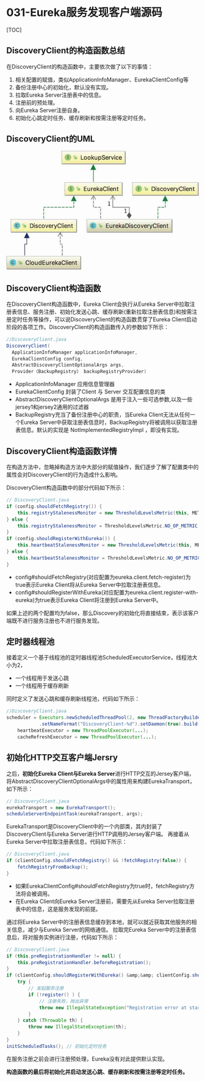 # 031-Eureka服务发现客户端源码

[TOC]

## DiscoveryClient的构造函数总结

在DiscoveryClient的构造函数中，主要依次做了以下的事情：

1. 相关配置的赋值，类似ApplicationInfoManager、EurekaClientConfig等
2. 备份注册中心的初始化，默认没有实现。
3. 拉取Eureka Server注册表中的信息。
4. 注册前的预处理。
5. 向Eureka Server注册自身。
6. 初始化心跳定时任务、缓存刷新和按需注册等定时任务。

## DiscoveryClient的UML

![image-20210127205646214](../../../../assets/image-20210127205646214.png)

## DiscoveryClient构造函数

在DiscoveryClient构造函数中，Eureka Client会执行从Eureka Server中拉取注册表信息、服务注册、初始化发送心跳、缓存刷新(重新拉取注册表信息)和按需注册定时任务等操作，可以说DiscoveryClient的构造函数贯穿了Eureka Client启动阶段的各项工作。DiscoveryClient的构造函数传入的参数如下所示：

```java
//DiscoveryClient.java
DiscoveryClient(
  ApplicationInfoManager applicationInfoManager, 
  EurekaClientConfig config, 
  AbstractDiscoveryClientOptionalArgs args, 
  Provider〈BackupRegistry〉 backupRegistryProvider)
```

- ApplicationInfoManager 应用信息管理器
- EurekaClientConfig 封装了Client 与 Server 交互配置信息的类
- AbstractDiscoveryClientOptionalArgs 是用于注入一些可选参数,以及一些jersey1和jersey2通用的过滤器
- BackupRegistry充当了备份注册中心的职责，当Eureka Client无法从任何一个Eureka Server中获取注册表信息时，BackupRegistry将被调用以获取注册表信息。默认的实现是 NotImplementedRegistryImpl ，即没有实现。

## DiscoveryClient构造函数详情

在构造方法中，忽略掉构造方法中大部分的赋值操作，我们逐步了解了配置类中的属性会对DiscoveryClient的行为造成什么影响。

DiscoveryClient构造函数中的部分代码如下所示：

```java
// DiscoveryClient.java
if (config.shouldFetchRegistry()) {
    this.registryStalenessMonitor = new ThresholdLevelsMetric(this, METRIC_REGISTRY_PREFIX + "lastUpdateSec_", new long[]{15L, 30L, 60L, 120L, 240L, 480L});
} else {
    this.registryStalenessMonitor = ThresholdLevelsMetric.NO_OP_METRIC;
}
if (config.shouldRegisterWithEureka()) {
    this.heartbeatStalenessMonitor = new ThresholdLevelsMetric(this, METRIC_REGISTRATION_PREFIX + "lastHeartbeatSec_", new long[]{15L, 30L, 60L, 120L, 240L, 480L});
} else {
    this.heartbeatStalenessMonitor = ThresholdLevelsMetric.NO_OP_METRIC;
}
```

- config#shouldFetchRegistry(对应配置为eureka.client.fetch-register)为true表示Eureka Client将从Eureka Server中拉取注册表信息。
- config#shouldRegisterWithEureka(对应配置为eureka.client.register-with-eureka)为true表示Eureka Client将注册到Eureka Server中。

如果上述的两个配置均为false，那么Discovery的初始化将直接结束，表示该客户端既不进行服务注册也不进行服务发现。

## 定时器线程池

接着定义一个基于线程池的定时器线程池ScheduledExecutorService，线程池大小为2，

- 一个线程用于发送心跳
- 一个线程用于缓存刷新

同时定义了发送心跳和缓存刷新线程池，代码如下所示：

```java
//DiscoveryClient.java
scheduler = Executors.newScheduledThreadPool(2, new ThreadFactoryBuilder()
            .setNameFormat("DiscoveryClient-%d").setDaemon(true).build());
    heartbeatExecutor = new ThreadPoolExecutor(...);
    cacheRefreshExecutor = new ThreadPoolExecutor(...);
```

## 初始化HTTP交互客户端Jersry

之后，**初始化Eureka Client与Eureka Server**进行HTTP交互的Jersey客户端，将AbstractDiscoveryClientOptionalArgs中的属性用来构建EurekaTransport，如下所示：

```java
// DiscoveryClient.java
eurekaTransport = new EurekaTransport();
scheduleServerEndpointTask(eurekaTransport, args);
```

EurekaTransport是DiscoveryClient中的一个内部类，其内封装了DiscoveryClient与Eureka Server进行HTTP调用的Jersey客户端。
再接着从Eureka Server中拉取注册表信息，代码如下所示：

```java
// DiscoveryClient.java
if (clientConfig.shouldFetchRegistry() && !fetchRegistry(false)) {
    fetchRegistryFromBackup();
}
```

- 如果EurekaClientConfig#shouldFetchRegistry为true时，fetchRegistry方法将会被调用。
- 在Eureka Client向Eureka Server注册前，需要先从Eureka Server拉取注册表中的信息，这是服务发现的前提。

通过将Eureka Server中的注册表信息缓存到本地，就可以就近获取其他服务的相关信息，减少与Eureka Server的网络通信。
拉取完Eureka Server中的注册表信息后，将对服务实例进行注册，代码如下所示：

```java
// DiscoveryClient.java
if (this.preRegistrationHandler != null) {
    this.preRegistrationHandler.beforeRegistration();
}
if (clientConfig.shouldRegisterWithEureka() &amp;&amp; clientConfig.shouldEnforceRegistrationAtInit()) {
    try {
        // 发起服务注册
        if (!register() ) {
            // 注册失败，抛出异常
            throw new IllegalStateException("Registration error at startup. Invalid server response.");
        }
    } catch (Throwable th) {
        throw new IllegalStateException(th);
    }
}
initScheduledTasks(); // 初始化定时任务
```

在服务注册之前会进行注册预处理，Eureka没有对此提供默认实现。

**构造函数的最后将初始化并启动发送心跳、缓存刷新和按需注册等定时任务。**

